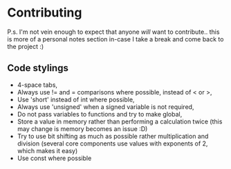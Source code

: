 # Contributing

P.s. I'm not vein enough to expect that anyone _will_ want to contribute.. this is more of a personal notes section in-case I take a break and come back to the project :)

## Code stylings

 * 4-space tabs,
 * Always use != and = comparisons where possible, instead of < or >,
 * Use 'short' instead of int where possible,
 * Always use 'unsigned' when a signed variable is not required,
 * Do not pass variables to functions and try to make global,
 * Store a value in memory rather than performing a calculation twice (this may change is memory becomes an issue :D)
 * Try to use bit shifting as much as possible rather multiplication and division (several core components use values with exponents of 2, which makes it easy)
 * Use const where possible

